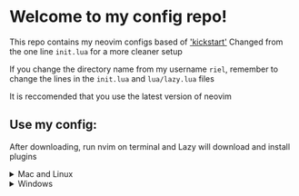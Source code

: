 # Welcome to my config repo!
This repo contains my neovim configs based of ['kickstart'](https://github.com/nvim-lua/kickstart.nvim) 
Changed from the one line `init.lua` for a more cleaner setup

If you change the directory name from my username `riel`, remember to change the lines in the `init.lua` and `lua/lazy.lua` files

It is reccomended that you use the latest version of neovim

## Use my config: 
After downloading, run nvim on terminal and Lazy will download and install plugins

<details><summary> Mac and Linux </summary>

```sh
git clone https://github.com/riel-m/nvimconfig "${XDG_CONFIG_HOME:-$HOME/.config}"/nvim
```

</details>

<details><summary> Windows </summary>

Via `cmd.exe`:

```sh
git clone https://github.com/riel-m/nvimconfig "%localappdata%\nvim"
```

Via `powershell.exe`

```sh
git clone https://github.com/riel-m/nvimconfig "${env:LOCALAPPDATA}\nvim"
```

</details>
